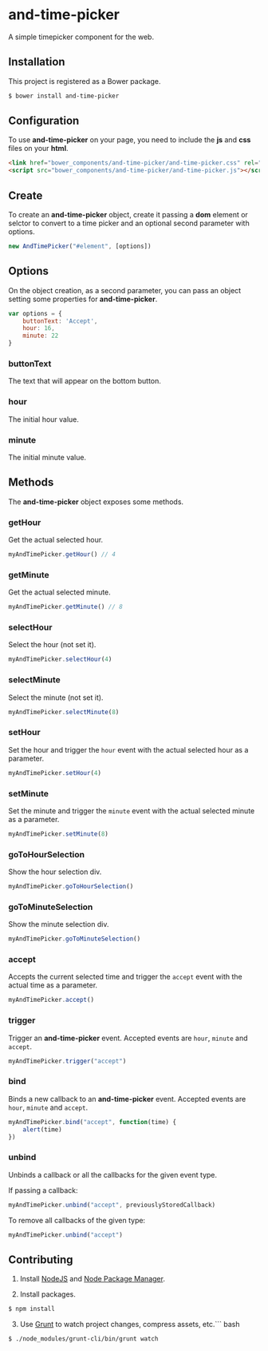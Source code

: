 and-time-picker
===============
A simple timepicker component for the web.


Installation
------------

This project is registered as a Bower package.

``` bash
$ bower install and-time-picker
```


Configuration
-------------

To use **and-time-picker** on your page, you need to include the **js** and **css** files on your **html**.

``` html
<link href="bower_components/and-time-picker/and-time-picker.css" rel="stylesheet">
<script src="bower_components/and-time-picker/and-time-picker.js"></script>
```


Create
------

To create an **and-time-picker** object, create it passing a **dom** element or selctor to convert to a time picker and an optional second parameter with options.

``` javascript
new AndTimePicker("#element", [options])
```

Options
-------

On the object creation, as a second parameter, you can pass an object setting some properties for **and-time-picker**.

``` javascript
var options = {
    buttonText: 'Accept',
    hour: 16,
    minute: 22
}
```
### buttonText ###

The text that will appear on the bottom button.

### hour ###

The initial hour value.

### minute ###

The initial minute value.

Methods
-------

The **and-time-picker** object exposes some methods.

### getHour ###

Get the actual selected hour.

``` javascript
myAndTimePicker.getHour() // 4
```

### getMinute ###

Get the actual selected minute.

``` javascript
myAndTimePicker.getMinute() // 8
```

### selectHour ###

Select the hour (not set it).

``` javascript
myAndTimePicker.selectHour(4)
```

### selectMinute ###

Select the minute (not set it).

``` javascript
myAndTimePicker.selectMinute(8)
```

### setHour ###

Set the hour and trigger the `hour` event with the actual selected hour as a parameter.

``` javascript
myAndTimePicker.setHour(4)
```

### setMinute ###

Set the minute and trigger the `minute` event with the actual selected minute as a parameter.

``` javascript
myAndTimePicker.setMinute(8)
```

### goToHourSelection ###

Show the hour selection div.

``` javascript
myAndTimePicker.goToHourSelection()
```

### goToMinuteSelection ###

Show the minute selection div.

``` javascript
myAndTimePicker.goToMinuteSelection()
```

### accept ###

Accepts the current selected time and trigger the `accept` event with the actual time as a parameter.

``` javascript
myAndTimePicker.accept()
```

### trigger ###

Trigger an **and-time-picker** event. Accepted events are `hour`, `minute` and `accept`.

``` javascript
myAndTimePicker.trigger("accept")
```

### bind ###

Binds a new callback to an **and-time-picker** event. Accepted events are `hour`, `minute` and `accept`.

``` javascript
myAndTimePicker.bind("accept", function(time) {
    alert(time)
})
```

### unbind ###

Unbinds a callback or all the callbacks for the given event type.

If passing a callback:

``` javascript
myAndTimePicker.unbind("accept", previouslyStoredCallback)
```

To remove all callbacks of the given type:

``` javascript
myAndTimePicker.unbind("accept")
```


Contributing
------------

1. Install [NodeJS](http://nodejs.org) and [Node Package Manager](https://npmjs.org).

2. Install packages.

``` bash
$ npm install
```

3. Use [Grunt](http://gruntjs.com) to watch project changes, compress assets, etc.``` bash

``` bash
$ ./node_modules/grunt-cli/bin/grunt watch
```
